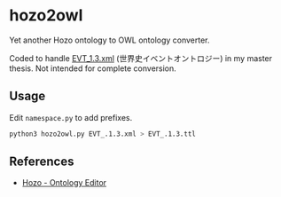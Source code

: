 # hozo2owl

Yet another Hozo ontology to OWL ontology converter.

Coded to handle [EVT_1.3.xml](https://researchmap.jp/zoeai/event-ontology-EVT) (世界史イベントオントロジー) in my master thesis. Not intended for complete conversion.

## Usage

Edit `namespace.py` to add prefixes.

```bash
python3 hozo2owl.py EVT_.1.3.xml > EVT_.1.3.ttl
```

## References

- [Hozo - Ontology Editor](http://www.hozo.jp/index_jp.html)
